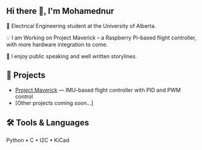 ## Hi there 👋, I'm Mohamednur

🔧 Electrical Engineering student at the University of Alberta.  

💡 I am Working on Project Maverick – a Raspberry Pi–based flight controller, with more hardware integration to come.

🎤 I enjoy public speaking and well written storylines. 

## 🚀 Projects
- [Project Maverick](https://github.com/gakuzisweet/maverick) — IMU-based flight controller with PID and PWM control
- [Other projects coming soon…]

## 🛠️ Tools & Languages
Python • C • I2C • KiCad
